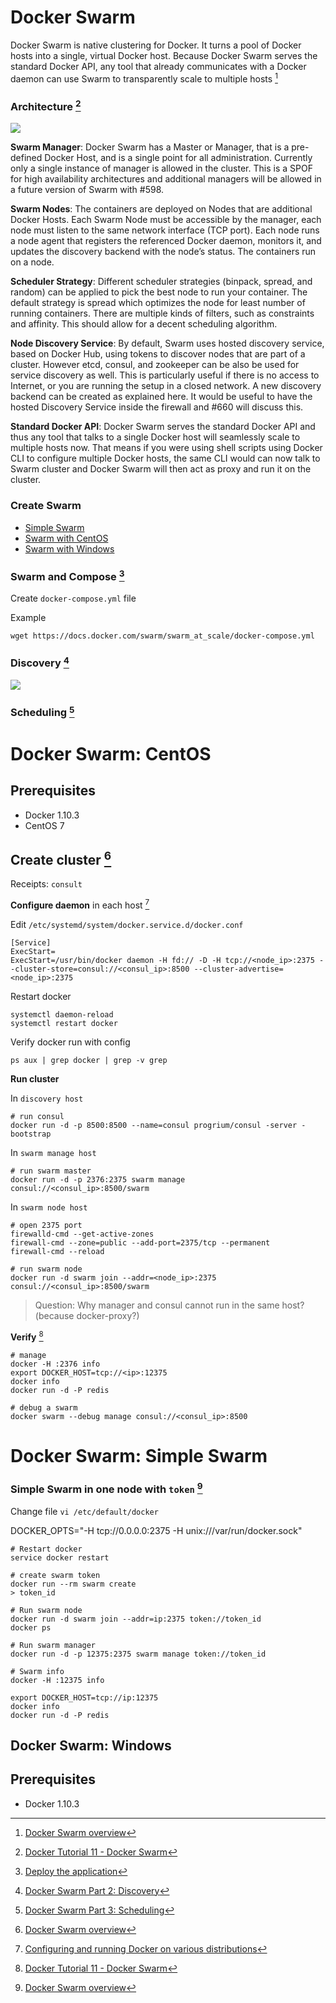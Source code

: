 # Docker Swarm

Docker Swarm is native clustering for Docker. It turns a pool of Docker hosts into a single, virtual Docker host. Because Docker Swarm serves the standard Docker API, any tool that already communicates with a Docker daemon can use Swarm to transparently scale to multiple hosts [^1]

### Architecture [^2]

![](http://blog.arungupta.me/wp-content/uploads/2015/04/docker-swarm-cluster.png)

**Swarm Manager**: Docker Swarm has a Master or Manager, that is a pre-defined Docker Host, and is a single point for all administration. Currently only a single instance of manager is allowed in the cluster. This is a SPOF for high availability architectures and additional managers will be allowed in a future version of Swarm with #598.

**Swarm Nodes**: The containers are deployed on Nodes that are additional Docker Hosts. Each Swarm Node  must be accessible by the manager, each node must listen to the same network interface (TCP port). Each node runs a node agent that registers the referenced Docker daemon, monitors it, and updates the discovery backend with the node’s status. The containers run on a node.

**Scheduler Strategy**: Different scheduler strategies (binpack, spread, and random) can be applied to pick the best node to run your container. The default strategy is spread which optimizes the node for least number of running containers. There are multiple kinds of filters, such as constraints and affinity.  This should allow for a decent scheduling algorithm.

**Node Discovery Service**: By default, Swarm uses hosted discovery service, based on Docker Hub, using tokens to discover nodes that are part of a cluster. However etcd, consul, and zookeeper can be also be used for service discovery as well. This is particularly useful if there is no access to Internet, or you are running the setup in a closed network. A new discovery backend can be created as explained here. It would be useful to have the hosted Discovery Service inside the firewall and #660 will discuss this.

**Standard Docker API**: Docker Swarm serves the standard Docker API and thus any tool that talks to a single Docker host will seamlessly scale to multiple hosts now. That means if you were using shell scripts using Docker CLI to configure multiple Docker hosts, the same CLI would can now talk to Swarm cluster and Docker Swarm will then act as proxy and run it on the cluster.

### Create Swarm

* [Simple Swarm](http://magizbox.com/index.php/tools/docker/docker-swarm/docker-swarm-simple-swarm/)
* [Swarm with CentOS](http://magizbox.com/index.php/tools/docker/docker-swarm/docker-swarm-centos/)
* [Swarm with Windows](http://magizbox.com/index.php/tools/docker/docker-swarm/docker-swarm-windows/)

### Swarm and Compose [^8]

Create `docker-compose.yml` file

Example

```
wget https://docs.docker.com/swarm/swarm_at_scale/docker-compose.yml
```

### Discovery [^6]

![](http://blog.arungupta.me/wp-content/uploads/2015/12/docker-swarm-machine-compose-1024x763.png)

### Scheduling [^5]


[^1]: [Docker Swarm overview](https://docs.docker.com/swarm/overview/)
[^2]: [Docker Tutorial 11 - Docker Swarm](https://www.youtube.com/watch?v=zTKGfPfhg78)
[^5]: [Docker Swarm Part 3: Scheduling](https://www.youtube.com/watch?v=7B_bX3czq-Y)
[^6]: [Docker Swarm Part 2: Discovery](https://www.youtube.com/watch?v=4t7nej89dk4)
[^8]: [Deploy the application](https://docs.docker.com/swarm/swarm_at_scale/deploy-app/)

# Docker Swarm: CentOS

## Prerequisites

* Docker 1.10.3
* CentOS 7

## Create cluster [^1]

Receipts: `consult`

**Configure daemon** in each host [^3]

Edit `/etc/systemd/system/docker.service.d/docker.conf`

```
[Service]
ExecStart=
ExecStart=/usr/bin/docker daemon -H fd:// -D -H tcp://<node_ip>:2375 --cluster-store=consul://<consul_ip>:8500 --cluster-advertise=<node_ip>:2375
```

Restart docker

```
systemctl daemon-reload
systemctl restart docker
```

Verify docker run with config

```
ps aux | grep docker | grep -v grep
```

**Run cluster**

In `discovery host`

```
# run consul
docker run -d -p 8500:8500 --name=consul progrium/consul -server -bootstrap
```

In `swarm manage host`

```
# run swarm master
docker run -d -p 2376:2375 swarm manage consul://<consul_ip>:8500/swarm
```

In `swarm node host`

```
# open 2375 port
firewalld-cmd --get-active-zones
firewall-cmd --zone=public --add-port=2375/tcp --permanent
firewall-cmd --reload

# run swarm node
docker run -d swarm join --addr=<node_ip>:2375 consul://<consul_ip>:8500/swarm
```

> Question: Why manager and consul cannot run in the same host? (because docker-proxy?)

**Verify** [^2]

```
# manage
docker -H :2376 info
export DOCKER_HOST=tcp://<ip>:12375
docker info
docker run -d -P redis

# debug a swarm
docker swarm --debug manage consul://<consul_ip>:8500
```

[^1]: [Build a Swarm cluster for production](https://docs.docker.com/swarm/install-manual/)
[^2]: [Docker-swarm, Cannot connect to the docker engine endpoint](http://stackoverflow.com/questions/34810779/docker-swarm-cannot-connect-to-the-docker-engine-endpoint)
[^3]: [Configuring and running Docker on various distributions](https://docs.docker.com/engine/admin/configuring/)

# Docker Swarm: Simple Swarm

### Simple Swarm in one node with `token` [^1]

Change file `vi /etc/default/docker`

DOCKER_OPTS="-H tcp://0.0.0.0:2375 -H unix:///var/run/docker.sock"

```
# Restart docker
service docker restart

# create swarm token
docker run --rm swarm create
> token_id

# Run swarm node
docker run -d swarm join --addr=ip:2375 token://token_id
docker ps

# Run swarm manager
docker run -d -p 12375:2375 swarm manage token://token_id

# Swarm info
docker -H :12375 info

export DOCKER_HOST=tcp://ip:12375
docker info
docker run -d -P redis
```

[^1]: [Giới thiệu và chạy thử Docker Swarm](https://www.youtube.com/watch?v=sYW0mmWbLyY)

## Docker Swarm: Windows

## Prerequisites

* Docker 1.10.3